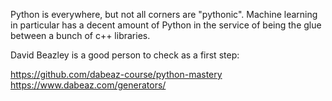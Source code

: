 ---
---

Python is everywhere, but not all corners are "pythonic". Machine learning in
particular has a decent amount of Python in the service of being the glue
between a bunch of c++ libraries.

David Beazley is a good person to check as a first step:

https://github.com/dabeaz-course/python-mastery
https://www.dabeaz.com/generators/
